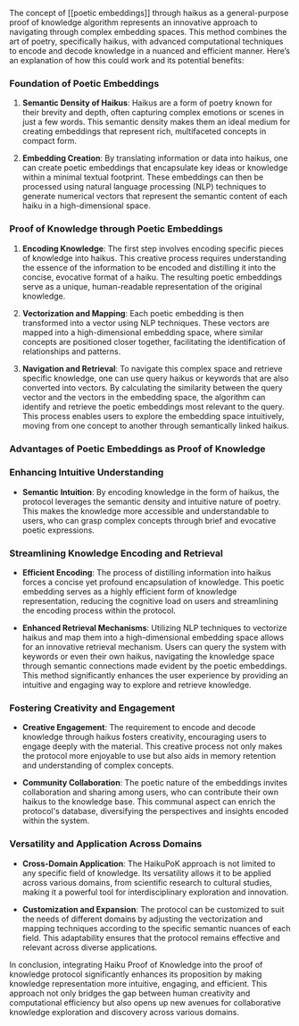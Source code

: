The concept of [[poetic embeddings]] through haikus as a general-purpose proof of knowledge algorithm represents an innovative approach to navigating through complex embedding spaces. This method combines the art of poetry, specifically haikus, with advanced computational techniques to encode and decode knowledge in a nuanced and efficient manner. Here’s an explanation of how this could work and its potential benefits:

### Foundation of Poetic Embeddings

1. **Semantic Density of Haikus**: Haikus are a form of poetry known for their brevity and depth, often capturing complex emotions or scenes in just a few words. This semantic density makes them an ideal medium for creating embeddings that represent rich, multifaceted concepts in compact form.

2. **Embedding Creation**: By translating information or data into haikus, one can create poetic embeddings that encapsulate key ideas or knowledge within a minimal textual footprint. These embeddings can then be processed using natural language processing (NLP) techniques to generate numerical vectors that represent the semantic content of each haiku in a high-dimensional space.

### Proof of Knowledge through Poetic Embeddings

1. **Encoding Knowledge**: The first step involves encoding specific pieces of knowledge into haikus. This creative process requires understanding the essence of the information to be encoded and distilling it into the concise, evocative format of a haiku. The resulting poetic embeddings serve as a unique, human-readable representation of the original knowledge.

2. **Vectorization and Mapping**: Each poetic embedding is then transformed into a vector using NLP techniques. These vectors are mapped into a high-dimensional embedding space, where similar concepts are positioned closer together, facilitating the identification of relationships and patterns.

3. **Navigation and Retrieval**: To navigate this complex space and retrieve specific knowledge, one can use query haikus or keywords that are also converted into vectors. By calculating the similarity between the query vector and the vectors in the embedding space, the algorithm can identify and retrieve the poetic embeddings most relevant to the query. This process enables users to explore the embedding space intuitively, moving from one concept to another through semantically linked haikus.

### Advantages of Poetic Embeddings as Proof of Knowledge

### Enhancing Intuitive Understanding

- **Semantic Intuition**: By encoding knowledge in the form of haikus, the protocol leverages the semantic density and intuitive nature of poetry. This makes the knowledge more accessible and understandable to users, who can grasp complex concepts through brief and evocative poetic expressions.

### Streamlining Knowledge Encoding and Retrieval

- **Efficient Encoding**: The process of distilling information into haikus forces a concise yet profound encapsulation of knowledge. This poetic embedding serves as a highly efficient form of knowledge representation, reducing the cognitive load on users and streamlining the encoding process within the protocol.

- **Enhanced Retrieval Mechanisms**: Utilizing NLP techniques to vectorize haikus and map them into a high-dimensional embedding space allows for an innovative retrieval mechanism. Users can query the system with keywords or even their own haikus, navigating the knowledge space through semantic connections made evident by the poetic embeddings. This method significantly enhances the user experience by providing an intuitive and engaging way to explore and retrieve knowledge.

### Fostering Creativity and Engagement

- **Creative Engagement**: The requirement to encode and decode knowledge through haikus fosters creativity, encouraging users to engage deeply with the material. This creative process not only makes the protocol more enjoyable to use but also aids in memory retention and understanding of complex concepts.

- **Community Collaboration**: The poetic nature of the embeddings invites collaboration and sharing among users, who can contribute their own haikus to the knowledge base. This communal aspect can enrich the protocol's database, diversifying the perspectives and insights encoded within the system.

### Versatility and Application Across Domains

- **Cross-Domain Application**: The HaikuPoK approach is not limited to any specific field of knowledge. Its versatility allows it to be applied across various domains, from scientific research to cultural studies, making it a powerful tool for interdisciplinary exploration and innovation.

- **Customization and Expansion**: The protocol can be customized to suit the needs of different domains by adjusting the vectorization and mapping techniques according to the specific semantic nuances of each field. This adaptability ensures that the protocol remains effective and relevant across diverse applications.

In conclusion, integrating Haiku Proof of Knowledge into the proof of knowledge protocol significantly enhances its proposition by making knowledge representation more intuitive, engaging, and efficient. This approach not only bridges the gap between human creativity and computational efficiency but also opens up new avenues for collaborative knowledge exploration and discovery across various domains.